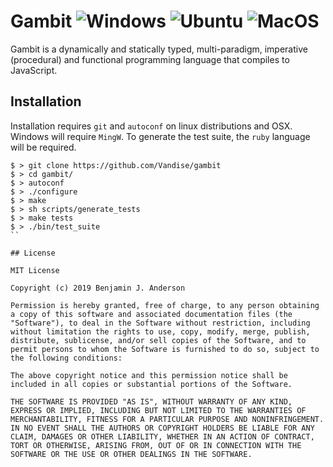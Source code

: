 # Gambit ![Windows](https://github.com/Vandise/gambit/workflows/Windows/badge.svg) ![Ubuntu](https://github.com/Vandise/gambit/workflows/Ubuntu/badge.svg) ![MacOS](https://github.com/Vandise/gambit/workflows/MacOS/badge.svg)

Gambit is a dynamically and statically typed, multi-paradigm, imperative (procedural) and functional programming language that compiles to JavaScript.

## Installation

Installation requires `git` and `autoconf` on linux distributions and OSX. Windows will require `MingW`. To generate the test suite, the `ruby` language will be required.

```
$ > git clone https://github.com/Vandise/gambit
$ > cd gambit/
$ > autoconf
$ > ./configure
$ > make
$ > sh scripts/generate_tests
$ > make tests
$ > ./bin/test_suite
``

## License

MIT License

Copyright (c) 2019 Benjamin J. Anderson

Permission is hereby granted, free of charge, to any person obtaining a copy of this software and associated documentation files (the "Software"), to deal in the Software without restriction, including without limitation the rights to use, copy, modify, merge, publish, distribute, sublicense, and/or sell copies of the Software, and to permit persons to whom the Software is furnished to do so, subject to the following conditions:

The above copyright notice and this permission notice shall be included in all copies or substantial portions of the Software.

THE SOFTWARE IS PROVIDED "AS IS", WITHOUT WARRANTY OF ANY KIND, EXPRESS OR IMPLIED, INCLUDING BUT NOT LIMITED TO THE WARRANTIES OF MERCHANTABILITY, FITNESS FOR A PARTICULAR PURPOSE AND NONINFRINGEMENT. IN NO EVENT SHALL THE AUTHORS OR COPYRIGHT HOLDERS BE LIABLE FOR ANY CLAIM, DAMAGES OR OTHER LIABILITY, WHETHER IN AN ACTION OF CONTRACT, TORT OR OTHERWISE, ARISING FROM, OUT OF OR IN CONNECTION WITH THE SOFTWARE OR THE USE OR OTHER DEALINGS IN THE SOFTWARE.